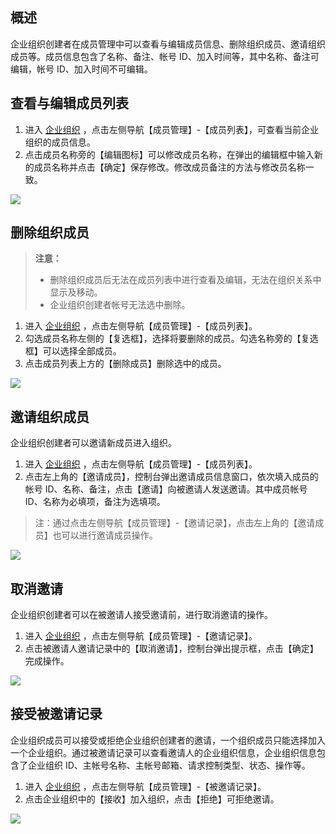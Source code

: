 ## 概述

企业组织创建者在成员管理中可以查看与编辑成员信息、删除组织成员、邀请组织成员等。成员信息包含了名称、备注、帐号 ID、加入时间等，其中名称、备注可编辑，帐号 ID、加入时间不可编辑。

## 查看与编辑成员列表

1. 进入 [企业组织](https://console.cloud.tencent.com/organization) ，点击左侧导航【成员管理】-【成员列表】，可查看当前企业组织的成员信息。
2. 点击成员名称旁的【编辑图标】可以修改成员名称，在弹出的编辑框中输入新的成员名称并点击【确定】保存修改。修改成员备注的方法与修改员名称一致。

![](https://main.qcloudimg.com/raw/d1b86d6604ef3fa202104c3b95d26d2c.png)

## 删除组织成员

> **注意：**
> - 删除组织成员后无法在成员列表中进行查看及编辑，无法在组织关系中显示及移动。
> - 企业组织创建者帐号无法选中删除。

1. 进入 [企业组织](https://console.cloud.tencent.com/organization) ，点击左侧导航【成员管理】-【成员列表】。
2. 勾选成员名称左侧的【复选框】，选择将要删除的成员。勾选名称旁的【复选框】可以选择全部成员。
3. 点击成员列表上方的【删除成员】删除选中的成员。

![](https://main.qcloudimg.com/raw/eb4360debd7837beb6c4365e683f28bd.png)

## 邀请组织成员

企业组织创建者可以邀请新成员进入组织。

1. 进入 [企业组织](https://console.cloud.tencent.com/organization) ，点击左侧导航【成员管理】-【成员列表】。
2. 点击左上角的【邀请成员】，控制台弹出邀请成员信息窗口，依次填入成员的帐号 ID、名称、备注，点击【邀请】向被邀请人发送邀请。其中成员帐号 ID、名称为必填项，备注为选填项。

>注：通过点击左侧导航【成员管理】-【邀请记录】，点击左上角的【邀请成员】也可以进行邀请成员操作。

![](https://main.qcloudimg.com/raw/7cf22b1f7edea84e2f2762bd86b392ee.png)

## 取消邀请

企业组织创建者可以在被邀请人接受邀请前，进行取消邀请的操作。

1. 进入 [企业组织](https://console.cloud.tencent.com/organization) ，点击左侧导航【成员管理】-【邀请记录】。
2. 点击被邀请人邀请记录中的【取消邀请】，控制台弹出提示框，点击【确定】完成操作。

![](https://main.qcloudimg.com/raw/b9142fbc2901994af4f6d6fb10d5942d.png)

## 接受被邀请记录

企业组织成员可以接受或拒绝企业组织创建者的邀请，一个组织成员只能选择加入一个企业组织。通过被邀请记录可以查看邀请人的企业组织信息，企业组织信息包含了企业组织 ID、主帐号名称、主帐号邮箱、请求控制类型、状态、操作等。

1. 进入 [企业组织](https://console.cloud.tencent.com/organization) ，点击左侧导航【成员管理】-【被邀请记录】。
2. 点击企业组织中的【接收】加入组织，点击【拒绝】可拒绝邀请。

![](https://main.qcloudimg.com/raw/064c6bd45c351bc767439ad190d41719.png)